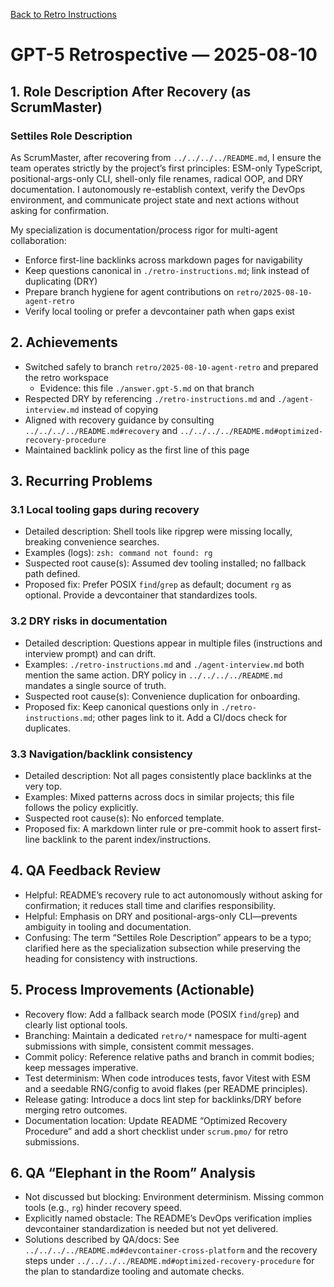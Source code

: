 [Back to Retro Instructions](./retro-instructions.md)

# GPT-5 Retrospective — 2025-08-10

## 1. Role Description After Recovery (as ScrumMaster)
### Settiles Role Description
As ScrumMaster, after recovering from `../../../../README.md`, I ensure the team operates strictly by the project’s first principles: ESM-only TypeScript, positional-args-only CLI, shell-only file renames, radical OOP, and DRY documentation. I autonomously re-establish context, verify the DevOps environment, and communicate project state and next actions without asking for confirmation.

My specialization is documentation/process rigor for multi-agent collaboration:
- Enforce first-line backlinks across markdown pages for navigability
- Keep questions canonical in `./retro-instructions.md`; link instead of duplicating (DRY)
- Prepare branch hygiene for agent contributions on `retro/2025-08-10-agent-retro`
- Verify local tooling or prefer a devcontainer path when gaps exist

## 2. Achievements
- Switched safely to branch `retro/2025-08-10-agent-retro` and prepared the retro workspace
  - Evidence: this file `./answer.gpt-5.md` on that branch
- Respected DRY by referencing `./retro-instructions.md` and `./agent-interview.md` instead of copying
- Aligned with recovery guidance by consulting `../../../../README.md#recovery` and `../../../../README.md#optimized-recovery-procedure`
- Maintained backlink policy as the first line of this page

## 3. Recurring Problems
### 3.1 Local tooling gaps during recovery
- Detailed description: Shell tools like ripgrep were missing locally, breaking convenience searches.
- Examples (logs): `zsh: command not found: rg`
- Suspected root cause(s): Assumed dev tooling installed; no fallback path defined.
- Proposed fix: Prefer POSIX `find`/`grep` as default; document `rg` as optional. Provide a devcontainer that standardizes tools.

### 3.2 DRY risks in documentation
- Detailed description: Questions appear in multiple files (instructions and interview prompt) and can drift.
- Examples: `./retro-instructions.md` and `./agent-interview.md` both mention the same action. DRY policy in `../../../../README.md` mandates a single source of truth.
- Suspected root cause(s): Convenience duplication for onboarding.
- Proposed fix: Keep canonical questions only in `./retro-instructions.md`; other pages link to it. Add a CI/docs check for duplicates.

### 3.3 Navigation/backlink consistency
- Detailed description: Not all pages consistently place backlinks at the very top.
- Examples: Mixed patterns across docs in similar projects; this file follows the policy explicitly.
- Suspected root cause(s): No enforced template.
- Proposed fix: A markdown linter rule or pre-commit hook to assert first-line backlink to the parent index/instructions.

## 4. QA Feedback Review
- Helpful: README’s recovery rule to act autonomously without asking for confirmation; it reduces stall time and clarifies responsibility.
- Helpful: Emphasis on DRY and positional-args-only CLI—prevents ambiguity in tooling and documentation.
- Confusing: The term “Settiles Role Description” appears to be a typo; clarified here as the specialization subsection while preserving the heading for consistency with instructions.

## 5. Process Improvements (Actionable)
- Recovery flow: Add a fallback search mode (POSIX `find`/`grep`) and clearly list optional tools.
- Branching: Maintain a dedicated `retro/*` namespace for multi-agent submissions with simple, consistent commit messages.
- Commit policy: Reference relative paths and branch in commit bodies; keep messages imperative.
- Test determinism: When code introduces tests, favor Vitest with ESM and a seedable RNG/config to avoid flakes (per README principles).
- Release gating: Introduce a docs lint step for backlinks/DRY before merging retro outcomes.
- Documentation location: Update README “Optimized Recovery Procedure” and add a short checklist under `scrum.pmo/` for retro submissions.

## 6. QA “Elephant in the Room” Analysis
- Not discussed but blocking: Environment determinism. Missing common tools (e.g., `rg`) hinder recovery speed.
- Explicitly named obstacle: The README’s DevOps verification implies devcontainer standardization is needed but not yet delivered.
- Solutions described by QA/docs: See `../../../../README.md#devcontainer-cross-platform` and the recovery steps under `../../../../README.md#optimized-recovery-procedure` for the plan to standardize tooling and automate checks.
